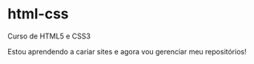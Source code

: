 # html-css
 Curso de HTML5 e CSS3

 Estou aprendendo a cariar sites e agora vou gerenciar meu repositórios!
